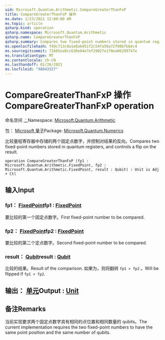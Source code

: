 ```yaml
---
uid: Microsoft.Quantum.Arithmetic.CompareGreaterThanFxP
title: CompareGreaterThanFxP 操作
ms.date: 1/23/2021 12:00:00 AM
ms.topic: article
qsharp.kind: operation
qsharp.namespace: Microsoft.Quantum.Arithmetic
qsharp.name: CompareGreaterThanFxP
qsharp.summary: Compares two fixed-point numbers stored in quantum registers, and controls a flip on the result.
ms.openlocfilehash: f49c713c8a1e8a6451f2c54fa59a72f00bfbb4c4
ms.sourcegitcommit: 71605ea9cc630e84e7ef29027e1f0ea06299747e
ms.translationtype: MT
ms.contentlocale: zh-CN
ms.lasthandoff: 01/26/2021
ms.locfileid: "98843327"
---
```

# <a name="comparegreaterthanfxp-operation"></a><span data-ttu-id="9f840-102">CompareGreaterThanFxP 操作</span><span class="sxs-lookup"><span data-stu-id="9f840-102">CompareGreaterThanFxP operation</span></span>

<span data-ttu-id="9f840-103">命名空间 [：](xref:Microsoft.Quantum.Arithmetic)</span><span class="sxs-lookup"><span data-stu-id="9f840-103">Namespace: [Microsoft.Quantum.Arithmetic](xref:Microsoft.Quantum.Arithmetic)</span></span>

<span data-ttu-id="9f840-104">包： [Microsoft 量子](https://nuget.org/packages/Microsoft.Quantum.Numerics)</span><span class="sxs-lookup"><span data-stu-id="9f840-104">Package: [Microsoft.Quantum.Numerics](https://nuget.org/packages/Microsoft.Quantum.Numerics)</span></span>


<span data-ttu-id="9f840-105">比较量程寄存器中存储的两个固定点数字，并控制对结果的反向。</span><span class="sxs-lookup"><span data-stu-id="9f840-105">Compares two fixed-point numbers stored in quantum registers, and controls a flip on the result.</span></span>

```qsharp
operation CompareGreaterThanFxP (fp1 : Microsoft.Quantum.Arithmetic.FixedPoint, fp2 : Microsoft.Quantum.Arithmetic.FixedPoint, result : Qubit) : Unit is Adj + Ctl
```


## <a name="input"></a><span data-ttu-id="9f840-106">输入</span><span class="sxs-lookup"><span data-stu-id="9f840-106">Input</span></span>

### <a name="fp1--fixedpoint"></a><span data-ttu-id="9f840-107">fp1： [FixedPoint](xref:Microsoft.Quantum.Arithmetic.FixedPoint)</span><span class="sxs-lookup"><span data-stu-id="9f840-107">fp1 : [FixedPoint](xref:Microsoft.Quantum.Arithmetic.FixedPoint)</span></span>

<span data-ttu-id="9f840-108">要比较的第一个固定点数字。</span><span class="sxs-lookup"><span data-stu-id="9f840-108">First fixed-point number to be compared.</span></span>


### <a name="fp2--fixedpoint"></a><span data-ttu-id="9f840-109">fp2： [FixedPoint](xref:Microsoft.Quantum.Arithmetic.FixedPoint)</span><span class="sxs-lookup"><span data-stu-id="9f840-109">fp2 : [FixedPoint](xref:Microsoft.Quantum.Arithmetic.FixedPoint)</span></span>

<span data-ttu-id="9f840-110">要比较的第二个定点数字。</span><span class="sxs-lookup"><span data-stu-id="9f840-110">Second fixed-point number to be compared.</span></span>


### <a name="result--qubit"></a><span data-ttu-id="9f840-111">result： [Qubit](xref:microsoft.quantum.lang-ref.qubit)</span><span class="sxs-lookup"><span data-stu-id="9f840-111">result : [Qubit](xref:microsoft.quantum.lang-ref.qubit)</span></span>

<span data-ttu-id="9f840-112">比较的结果。</span><span class="sxs-lookup"><span data-stu-id="9f840-112">Result of the comparison.</span></span> <span data-ttu-id="9f840-113">如果为，则将翻转 `fp1 > fp2` 。</span><span class="sxs-lookup"><span data-stu-id="9f840-113">Will be flipped if `fp1 > fp2`.</span></span>



## <a name="output--unit"></a><span data-ttu-id="9f840-114">输出： [单元](xref:microsoft.quantum.lang-ref.unit)</span><span class="sxs-lookup"><span data-stu-id="9f840-114">Output : [Unit](xref:microsoft.quantum.lang-ref.unit)</span></span>



## <a name="remarks"></a><span data-ttu-id="9f840-115">备注</span><span class="sxs-lookup"><span data-stu-id="9f840-115">Remarks</span></span>

<span data-ttu-id="9f840-116">当前实现要求两个固定点数字具有相同的点位置和相同数量的 qubits。</span><span class="sxs-lookup"><span data-stu-id="9f840-116">The current implementation requires the two fixed-point numbers to have the same point position and the same number of qubits.</span></span>
